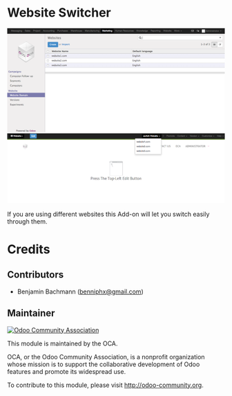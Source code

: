 Website Switcher
=========================

<img class="oe_picture" width="700" src="https://raw.githubusercontent.com/blooparksystems/9.0_website_switcher/master/static/description/backend.png">
<img class="oe_picture" width="700" src="https://raw.githubusercontent.com/blooparksystems/9.0_website_switcher/master/static/description/frontend.png">


If you are using different websites this Add-on  will let you switch easily through them.


Credits
=======

Contributors
------------

* Benjamin Bachmann (benniphx@gmail.com)

Maintainer
----------

<a href="http://odoo-community.org">
<img class="oe_picture" alt="Odoo Community Association" src="http://odoo-community.org/logo.png">
</a>

This module is maintained by the OCA.

OCA, or the Odoo Community Association, is a nonprofit organization whose mission is to support the collaborative development of Odoo features and promote its widespread use.

To contribute to this module, please visit <a href="http://odoo-community.org">http://odoo-community.org</a>.